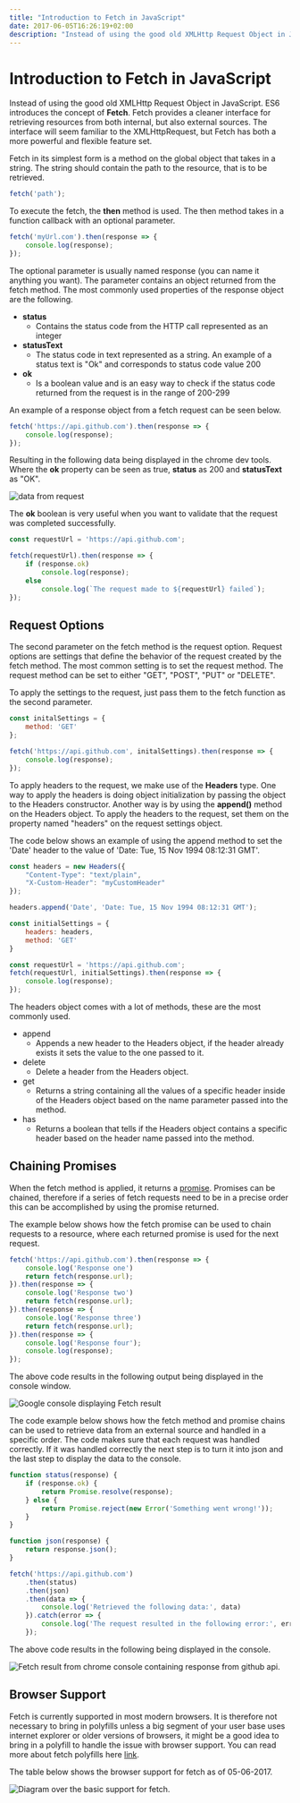 ```yaml
---
title: "Introduction to Fetch in JavaScript"
date: 2017-06-05T16:26:19+02:00
description: "Instead of using the good old XMLHttp Request Object in JavaScript. ES6 introduce the concept of Fetch. Fetch provides a cleaner interface for retrieving resources from both internal, but also external sources. The interface will seem familiar to the XMLHttpRequest, but Fetch has both a more powerful and flexible feature set."
---
```


# Introduction to Fetch in JavaScript

Instead of using the good old XMLHttp Request Object in JavaScript. ES6 introduces the concept of **Fetch**. Fetch provides a cleaner interface for retrieving resources from both internal, but also external sources. The interface will seem familiar to the XMLHttpRequest, but Fetch has both a more powerful and flexible feature set.

Fetch in its simplest form is a method on the global object that takes in a string. The string should contain the path to the resource, that is to be retrieved.

```js
fetch('path');
```

To execute the fetch, the **then** method is used. The then method takes in a function callback with an optional parameter.

```js
fetch('myUrl.com').then(response => {
    console.log(response);
});
```

The optional parameter is usually named response (you can name it anything you want). The parameter contains an object returned from the fetch method. The most commonly used properties of the response object are the following.

*   **status**
    *   Contains the status code from the HTTP call represented as an integer
*   **statusText**
    *   The status code in text represented as a string. An example of a status text is "Ok" and corresponds to status code value 200
*   **ok**
    *   Is a boolean value and is an easy way to check if the status code returned from the request is in the range of 200-299

An example of a response object from a fetch request can be seen below. 

```js
fetch('https://api.github.com').then(response => {
    console.log(response);
});
```

Resulting in the following data being displayed in the chrome dev tools. Where the **ok** property can be seen as true, **status** as 200 and **statusText** as "OK".

![data from request](/blogpost/6dadb363-8fa3-4420-a19e-f3e2fa3cafee.png) 

The **ok** boolean is very useful when you want to validate that the request was completed successfully.

```js
const requestUrl = 'https://api.github.com';

fetch(requestUrl).then(response => {
    if (response.ok)
        console.log(response);
    else
        console.log(`The request made to ${requestUrl} failed`);
});
```

## Request Options

The second parameter on the fetch method is the request option. Request options are settings that define the behavior of the request created by the fetch method. The most common setting is to set the request method. The request method can be set to either "GET", "POST", "PUT" or "DELETE".

To apply the settings to the request, just pass them to the fetch function as the second parameter.

```js
const initalSettings = {
    method: 'GET'
};

fetch('https://api.github.com', initalSettings).then(response => {
    console.log(response);
});
```

To apply headers to the request, we make use of the **Headers** type. One way to apply the headers is doing object initialization by passing the object to the Headers constructor. Another way is by using the **append()** method on the Headers object. To apply the headers to the request, set them on the property named "headers" on the request settings object. 

The code below shows an example of using the append method to set the 'Date' header to the value of 'Date: Tue, 15 Nov 1994 08:12:31 GMT'.

```js
const headers = new Headers({
    "Content-Type": "text/plain",
    "X-Custom-Header": "myCustomHeader"
});

headers.append('Date', 'Date: Tue, 15 Nov 1994 08:12:31 GMT');

const initialSettings = {
    headers: headers,
    method: 'GET'
}

const requestUrl = 'https://api.github.com';
fetch(requestUrl, initialSettings).then(response => {
    console.log(response);
});
```

The headers object comes with a lot of methods, these are the most commonly used.

*   append
    *   Appends a new header to the Headers object, if the header already exists it sets the value to the one passed to it.
*   delete
    *   Delete a header from the Headers object.
*   get
    *   Returns a string containing all the values of a specific header inside of the Headers object based on the name parameter passed into the method.
*   has
    *   Returns a boolean that tells if the Headers object contains a specific header based on the header name passed into the method.  

## Chaining Promises

When the fetch method is applied, it returns a [promise](/post/promises-in-javascript "Link to promise post"). Promises can be chained, therefore if a series of fetch requests need to be in a precise order this can be accomplished by using the promise returned. 

The example below shows how the fetch promise can be used to chain requests to a resource, where each returned promise is used for the next request.

```js
fetch('https://api.github.com').then(response => {
    console.log('Response one')
    return fetch(response.url);
}).then(response => {
    console.log('Response two')
    return fetch(response.url);
}).then(response => {
    console.log('Response three')
    return fetch(response.url);
}).then(response => {
    console.log('Response four');
    console.log(response);
});
```

The above code results in the following output being displayed in the console window.

![Google console displaying Fetch result](/blogpost/c025258b-70cd-4b27-beab-b1b9c133431f.png)

The code example below shows how the fetch method and promise chains can be used to retrieve data from an external source and handled in a specific order. The code makes sure that each request was handled correctly. If it was handled correctly the next step is to turn it into json and the last step to display the data to the console.

```js
function status(response) {
    if (response.ok) {
        return Promise.resolve(response);
    } else {
        return Promise.reject(new Error('Something went wrong!'));
    }
}

function json(response) {
    return response.json();
}

fetch('https://api.github.com')
    .then(status)
    .then(json)
    .then(data => {
        console.log('Retrieved the following data:', data)
    }).catch(error => {
        console.log('The request resulted in the following error:', error)
    });
```

The above code results in the following being displayed in the console.

![Fetch result from chrome console containing response from github api.](/blogpost/06040e10-5449-4d87-82e7-f8729aae08fa.png)

## Browser Support

Fetch is currently supported in most modern browsers. It is therefore not necessary to bring in polyfills unless a big segment of your user base uses internet explorer or older versions of browsers, it might be a good idea to bring in a polyfill to handle the issue with browser support. You can read more about fetch polyfills here [link](https://github.com/github/fetch "Github Polyfill Fetch page.").

The table below shows the browser support for fetch as of 05-06-2017.

![Diagram over the basic support for fetch.](/blogpost/987a3af3-2cf8-4033-98ea-4641fd93c8d7.png)
